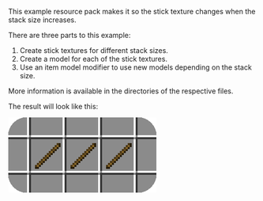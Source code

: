 This example resource pack makes it so the stick texture changes when the stack size increases.

There are three parts to this example:
1. Create stick textures for different stack sizes.
2. Create a model for each of the stick textures.
3. Use an item model modifier to use new models depending on the stack size.

More information is available in the directories of the respective files.

The result will look like this:

![sticks.gif](../images/sticks.gif)
